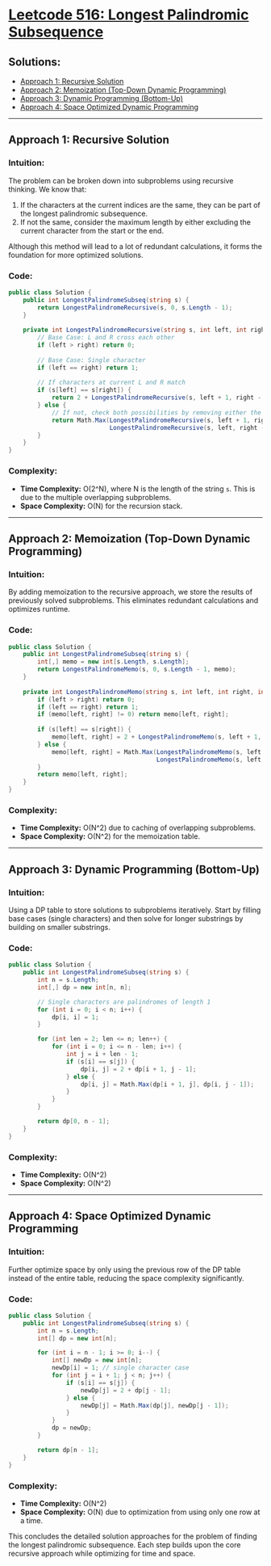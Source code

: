 # [Leetcode 516: Longest Palindromic Subsequence](https://leetcode.com/problems/longest-palindromic-subsequence/)

## Solutions:

- [Approach 1: Recursive Solution](#approach-1-recursive-solution)
- [Approach 2: Memoization (Top-Down Dynamic Programming)](#approach-2-memoization-top-down-dynamic-programming)
- [Approach 3: Dynamic Programming (Bottom-Up)](#approach-3-dynamic-programming-bottom-up)
- [Approach 4: Space Optimized Dynamic Programming](#approach-4-space-optimized-dynamic-programming)

---

## Approach 1: Recursive Solution

### Intuition:

The problem can be broken down into subproblems using recursive thinking. We know that:
1. If the characters at the current indices are the same, they can be part of the longest palindromic subsequence.
2. If not the same, consider the maximum length by either excluding the current character from the start or the end.

Although this method will lead to a lot of redundant calculations, it forms the foundation for more optimized solutions.

### Code:

```csharp
public class Solution {
    public int LongestPalindromeSubseq(string s) {
        return LongestPalindromeRecursive(s, 0, s.Length - 1);
    }
    
    private int LongestPalindromeRecursive(string s, int left, int right) {
        // Base Case: L and R cross each other
        if (left > right) return 0;
        
        // Base Case: Single character
        if (left == right) return 1;
        
        // If characters at current L and R match
        if (s[left] == s[right]) {
            return 2 + LongestPalindromeRecursive(s, left + 1, right - 1);
        } else {
            // If not, check both possibilities by removing either the left or right character
            return Math.Max(LongestPalindromeRecursive(s, left + 1, right),
                            LongestPalindromeRecursive(s, left, right - 1));
        }
    }
}
```

### Complexity:
- **Time Complexity:** O(2^N), where N is the length of the string `s`. This is due to the multiple overlapping subproblems.
- **Space Complexity:** O(N) for the recursion stack.

---

## Approach 2: Memoization (Top-Down Dynamic Programming)

### Intuition:

By adding memoization to the recursive approach, we store the results of previously solved subproblems. This eliminates redundant calculations and optimizes runtime.

### Code:

```csharp
public class Solution {
    public int LongestPalindromeSubseq(string s) {
        int[,] memo = new int[s.Length, s.Length];
        return LongestPalindromeMemo(s, 0, s.Length - 1, memo);
    }
    
    private int LongestPalindromeMemo(string s, int left, int right, int[,] memo) {
        if (left > right) return 0;
        if (left == right) return 1;
        if (memo[left, right] != 0) return memo[left, right];
        
        if (s[left] == s[right]) {
            memo[left, right] = 2 + LongestPalindromeMemo(s, left + 1, right - 1, memo);
        } else {
            memo[left, right] = Math.Max(LongestPalindromeMemo(s, left + 1, right, memo),
                                         LongestPalindromeMemo(s, left, right - 1, memo));
        }
        return memo[left, right];
    }
}
```

### Complexity:
- **Time Complexity:** O(N^2) due to caching of overlapping subproblems.
- **Space Complexity:** O(N^2) for the memoization table.

---

## Approach 3: Dynamic Programming (Bottom-Up)

### Intuition:

Using a DP table to store solutions to subproblems iteratively. Start by filling base cases (single characters) and then solve for longer substrings by building on smaller substrings.

### Code:

```csharp
public class Solution {
    public int LongestPalindromeSubseq(string s) {
        int n = s.Length;
        int[,] dp = new int[n, n];

        // Single characters are palindromes of length 1
        for (int i = 0; i < n; i++) {
            dp[i, i] = 1;
        }

        for (int len = 2; len <= n; len++) {
            for (int i = 0; i <= n - len; i++) {
                int j = i + len - 1;
                if (s[i] == s[j]) {
                    dp[i, j] = 2 + dp[i + 1, j - 1];
                } else {
                    dp[i, j] = Math.Max(dp[i + 1, j], dp[i, j - 1]);
                }
            }
        }

        return dp[0, n - 1];
    }
}
```

### Complexity:
- **Time Complexity:** O(N^2)
- **Space Complexity:** O(N^2)

---

## Approach 4: Space Optimized Dynamic Programming

### Intuition:

Further optimize space by only using the previous row of the DP table instead of the entire table, reducing the space complexity significantly.

### Code:

```csharp
public class Solution {
    public int LongestPalindromeSubseq(string s) {
        int n = s.Length;
        int[] dp = new int[n];

        for (int i = n - 1; i >= 0; i--) {
            int[] newDp = new int[n];
            newDp[i] = 1; // single character case
            for (int j = i + 1; j < n; j++) {
                if (s[i] == s[j]) {
                    newDp[j] = 2 + dp[j - 1];
                } else {
                    newDp[j] = Math.Max(dp[j], newDp[j - 1]);
                }
            }
            dp = newDp;
        }

        return dp[n - 1];
    }
}
```

### Complexity:
- **Time Complexity:** O(N^2)
- **Space Complexity:** O(N) due to optimization from using only one row at a time.

This concludes the detailed solution approaches for the problem of finding the longest palindromic subsequence. Each step builds upon the core recursive approach while optimizing for time and space.

